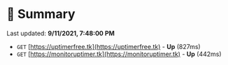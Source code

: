 # 📖 Summary
Last updated: **9/11/2021, 7:48:00 PM**

- `GET` [https://uptimerfree.tk](https://uptimerfree.tk) - **Up** (827ms)
- `GET` [https://monitoruptimer.tk](https://monitoruptimer.tk) - **Up** (442ms)
